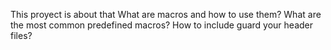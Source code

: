 This proyect is about that
What are macros and how to use them?
What are the most common predefined macros?
How to include guard your header files?
